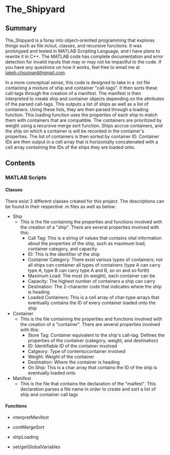 # The_Shipyard

## Summary
The_Shipyard is a foray into object-oriented programming that explores things such as file in/out, classes, and recursive functions. It was prototyped and tested in MATLAB Scripting Language, and I have plans to rewrite it in C++. The MATLAB code has complete documentation and error detection for invalid inputs that may or may not be impactful to the code. If you have any questions on how it works, feel free to email me at jakeb.chouinard@gmail.com.

In a more conceptual sense, this code is designed to take in a .txt file containing a mixture of ship and container "call-tags". It then sorts these call-tags through the creation of a manifest. The manifest is then interpreted to create ship and container objects depending on the attributes of the parsed call-tags. This outputs a list of ships as well as a list of containers. Using these lists, they are then parsed through a loading function. This loading function uses the properties of each ship to match them with containers that are compatible. The containers are prioritized by weight using a recursive merge sort function. Ships accrue containers, and the ship on which a container is will be recorded in the container's properties. The list of containers is then sorted by container ID. Container IDs are then output in a cell array that is horizontally concatenated with a cell array containing the IDs of the ships they are loaded onto.

## Contents
### MATLAB Scripts
#### Classes
There exist 3 different classes created for this project. The descriptions can be found in their respective .m files as well as below:
  - Ship
    - This is the file containing the properties and functions involved with the creation of a "ship". There are several properties involved with this:
      - Call Tag: This is a string of values that contains vital information about the properties of the ship, such as maximum load, container category, and capacity
      - ID: This is the identifier of the ship
      - Container Category: There exist various types of containers; not all ships can container all types of containers (type A can carry type A, type B can carry type A and B, so on and so forth)
      - Maximum Load: The most (in weight), each container can be
      - Capacity: The highest number of containers a ship can carry
      - Destination: The 2-character code that indicates where the ship is heading
      - Loaded Containers: This is a cell array of char-type arrays that eventually contains the ID of every container loaded onto the ship
  - Container
    - This is the file containing the properties and functions involved with the creation of a "container". There are several properties involved with this:
      - Store Tag: Container equivalent to the ship's call-tag. Defines the properties of the container (category, weight, and destination)
      - ID: Identifiable ID of the container involved
      - Catgeory: Type of contents/container involved
      - Weight: Weight of the container
      - Destination: Where the container is heading
      - On Ship: This is a char array that contains the ID of the ship is eventually loaded onto
  - Manifest
    - This is the file that contains the declaration of the "maifest". This declaration parses a file name in order to create and sort a list of ship and container call tags

#### Functions

  - interpretManifest

  - contMergeSort

  - shipLoading

  - set/getGlobalVariables
